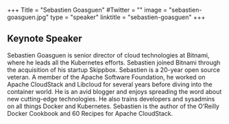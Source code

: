 +++
Title = "Sebastien Goasguen"
#Twitter = ""
image = "sebastien-goasguen.jpg"
type = "speaker"
linktitle = "sebastien-goasguen"
+++

## Keynote Speaker

Sebastien Goasguen is senior director of cloud technologies at Bitnami, where he leads all the Kubernetes efforts. Sebastien joined Bitnami through the acquisition of his startup Skippbox. Sebastien is a 20-year open source veteran. A member of the Apache Software Foundation, he worked on Apache CloudStack and Libcloud for several years before diving into the container world. He is an avid blogger and enjoys spreading the word about new cutting-edge technologies. He also trains developers and sysadmins on all things Docker and Kubernetes. Sebastien is the author of the O’Reilly Docker Cookbook and 60 Recipes for Apache CloudStack.
 
